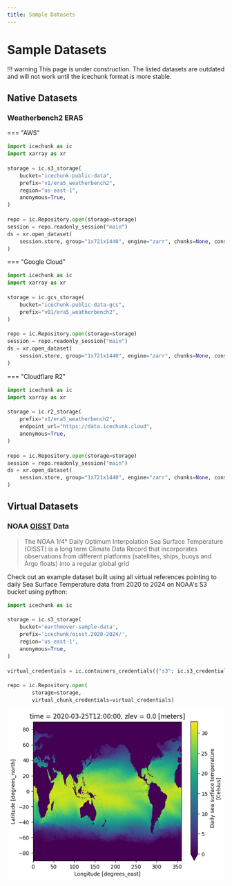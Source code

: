```yaml
---
title: Sample Datasets
---
```

# Sample Datasets

!!! warning
    This page is under construction. The listed datasets are outdated and will not work until the icechunk format is more stable.

## Native Datasets

### Weatherbench2 ERA5

=== "AWS"

```python
import icechunk as ic
import xarray as xr

storage = ic.s3_storage(
    bucket="icechunk-public-data",
    prefix="v1/era5_weatherbench2",
    region="us-east-1",
    anonymous=True,
)

repo = ic.Repository.open(storage=storage)
session = repo.readonly_session("main")
ds = xr.open_dataset(
    session.store, group="1x721x1440", engine="zarr", chunks=None, consolidated=False
)
```

=== "Google Cloud"

```python
import icechunk as ic
import xarray as xr

storage = ic.gcs_storage(
    bucket="icechunk-public-data-gcs",
    prefix="v01/era5_weatherbench2",
)

repo = ic.Repository.open(storage=storage)
session = repo.readonly_session("main")
ds = xr.open_dataset(
    session.store, group="1x721x1440", engine="zarr", chunks=None, consolidated=False
)
```

=== "Cloudflare R2"

```python
import icechunk as ic
import xarray as xr

storage = ic.r2_storage(
    prefix="v1/era5_weatherbench2",
    endpoint_url="https://data.icechunk.cloud",
    anonymous=True,
)

repo = ic.Repository.open(storage=storage)
session = repo.readonly_session("main")
ds = xr.open_dataset(
    session.store, group="1x721x1440", engine="zarr", chunks=None, consolidated=False
)
```


<!-- === "Tigris" -->

<!-- ```python -->
<!-- import icechunk as ic -->
<!-- import xarray as xr -->

<!-- storage = ic.tigris_storage( -->
<!--     bucket="icechunk-public-data-tigris", -->
<!--     prefix="v01/era5_weatherbench2", -->
<!--     anonymous=True, -->
<!-- ) -->

<!-- repo = ic.Repository.open(storage=storage) -->
<!-- session = repo.readonly_session(branch="main") -->
<!-- ds = xr.open_dataset( -->
<!--     session.store, group="1x721x1440", engine="zarr", chunks=None, consolidated=False -->
<!-- ) -->
<!-- ``` -->

## Virtual Datasets

### NOAA [OISST](https://www.ncei.noaa.gov/products/optimum-interpolation-sst) Data

> The NOAA 1/4° Daily Optimum Interpolation Sea Surface Temperature (OISST) is a long term Climate Data Record that incorporates observations from different platforms (satellites, ships, buoys and Argo floats) into a regular global grid

Check out an example dataset built using all virtual references pointing to daily Sea Surface Temperature data from 2020 to 2024 on NOAA's S3 bucket using python:

```python
import icechunk as ic

storage = ic.s3_storage(
    bucket='earthmover-sample-data',
    prefix='icechunk/oisst.2020-2024/',
    region='us-east-1',
    anonymous=True,
)

virtual_credentials = ic.containers_credentials({"s3": ic.s3_credentials(anonymous=True)})

repo = ic.Repository.open(
        storage=storage,
        virtual_chunk_credentials=virtual_credentials)
```

![oisst](./assets/datasets/oisst.png)
